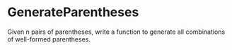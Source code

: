 # GenerateParentheses
Given n pairs of parentheses, write a function to generate all combinations of well-formed parentheses.
